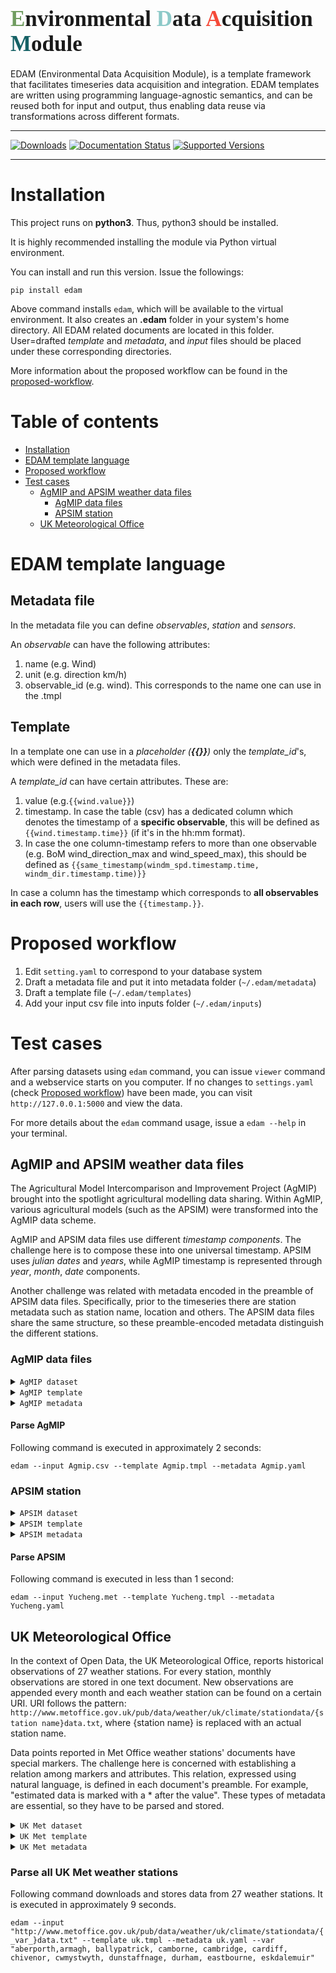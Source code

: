 # <span style="font-family:Papyrus; font-size:35px;"><span style="color: rgb(112,156,96);">**E**</span>nvironmental <span style="color: rgb(140,201,200);">**D**</span>ata <span style="color: rgb(245,74,57);">**A**</span>cquisition <span style="color: rgb(21,97,101);">**M**</span>odule</span>

EDAM (Environmental Data Acquisition Module), is a template framework that facilitates 
timeseries data acquisition and integration. EDAM templates are written using programming 
language-agnostic semantics, and can be reused both for input and output, thus enabling 
data reuse via transformations across different formats.

---
[![Downloads](https://pepy.tech/badge/edam)](https://pepy.tech/project/edam)
[![Documentation Status](https://readthedocs.org/projects/edam/badge/?version=latest)](https://edam.readthedocs.io/en/latest/?badge=latest)
[![Supported Versions](https://img.shields.io/pypi/pyversions/edam.svg)](https://pypi.org/project/edam)

---

# Installation

This project runs on **python3**. Thus, python3 should be installed.

It is highly recommended installing the module via Python virtual environment.  

You can install and run this version. Issue the followings:

`pip install edam`

Above command installs `edam`, which will be available to the virtual environment. 
It also creates an **.edam** folder in your system's home directory. 
All EDAM related documents are located in this folder. 
User=drafted *template* and *metadata*, and *input* files should be placed 
under these corresponding directories. 

More information about the proposed workflow can be found 
in the [proposed-workflow](#proposed-workflow). 

# Table of contents

- [Installation](#installation)   
- [EDAM template language](#edam-template-language)   
- [Proposed workflow](#proposed-workflow)
- [Test cases](#test-cases)   
  - [AgMIP and APSIM weather data files](#agmip-and-apsim-weather-data-files)
     - [AgMIP data files](#agmip-data-files)
     - [APSIM station](#apsim-station)
  - [UK Meteorological Office](#uk-meteorological-office)


# EDAM template language

## Metadata file

In the metadata file you can define *observables*, *station* and *sensors*. 

An *observable* can have the following attributes: 
1. name (e.g. Wind)
2. unit (e.g. direction km/h)
3. observable_id (e.g. wind). This corresponds to the name one can use in the .tmpl

## Template

In a template one can use in a *placeholder (**{{}}**)* only the 
*template_id*'s, which were defined in the metadata files. 

A *template_id* can have certain attributes. 
These are:
1. value (e.g.`{{wind.value}}`)
2. timestamp. In case the table (csv) has a dedicated column which denotes the timestamp of a **specific observable**, this will be defined as `{{wind.timestamp.time}}` (if it's in the hh:mm format).
3. In case the one column-timestamp refers to more than one observable (e.g. BoM wind_direction_max and wind_speed_max), this should be defined as `{{same_timestamp(windm_spd.timestamp.time, windm_dir.timestamp.time)}}`

In case a column has the timestamp which corresponds to 
**all observables in each row**, users will use the `{{timestamp.}}`.  

# Proposed workflow

1. Edit `setting.yaml` to correspond to your database system 
1. Draft a metadata file and put it into metadata folder (`~/.edam/metadata`)
2. Draft a template file (`~/.edam/templates`)
3. Add your input csv file into inputs folder (`~/.edam/inputs`)

# Test cases

After parsing datasets using `edam` command, you can issue `viewer` command 
and a webservice starts on you computer. If no changes to `settings.yaml` 
(check [Proposed workflow](#proposed-workflow)) have been made, you can visit 
`http://127.0.0.1:5000` and view the data. 

For more details about the `edam` command usage, 
issue a `edam --help` in your terminal.  

## **AgMIP and APSIM weather data files**

The Agricultural Model Intercomparison and Improvement Project (AgMIP) 
brought into the spotlight agricultural modelling data sharing. 
Within AgMIP, various agricultural models (such as the APSIM) were transformed 
into the AgMIP data scheme. 

AgMIP and APSIM data files use different *timestamp components*. 
The challenge here is to compose these into one universal timestamp. 
APSIM uses *julian dates* and *years*, while AgMIP timestamp is 
represented through *year*, *month*, *date* components. 

Another challenge was related with metadata encoded in the preamble 
of APSIM data files. 
Specifically, prior to the timeseries there are station metadata 
such as station name, location and others. 
The APSIM data files share the same structure, so these preamble-encoded 
metadata distinguish the different stations. 


### AgMIP data files

<details>
    <summary><code>AgMIP dataset</code></summary>

```csv
@DATE    YYYY  MM  DD  SRAD  TMAX  TMIN  RAIN  WIND  DEWP  VPRS  RHUM
1980001  1980   1   1  15.0  26.0  12.2   0.0   1.4   4.8   8.6    25
1980002  1980   1   2   6.9  21.2   9.5   0.0   1.6   8.1  10.8    42
1980003  1980   1   3  10.7  22.2  14.7   8.0   1.5  11.9  14.0    52
1980004  1980   1   4  15.6  24.0  10.0   0.0   2.9   9.2  11.7    39
1980005  1980   1   5  16.3  23.9  12.0   0.0   2.7   1.7   6.9    23
1980006  1980   1   6  15.0  23.0  11.8   0.0   2.7   2.8   7.5    26
1980007  1980   1   7  16.5  22.2  11.4   0.0   2.5  -0.5   5.9    22
```
</details>

<details>
    <summary><code>AgMIP template</code></summary>

```csv
@DATE    YYYY  MM  DD  SRAD  TMAX  TMIN  RAIN  WIND  DEWP  VPRS  RHUM
{%for timestamp, srad, tmax, tmin, rain, wind, dewp, vprs, rhum in chunk%}
1980001  {{timestamp.year}}   {{timestamp.month}}   {{timestamp.day}}  {{srad.value}}  {{tmax.value}}  {{tmin.value}}   {{rain.value}}   {{wind.value}}   {{dewp.value}}   {{vprs.value}}    {{rhum.value}}
{%endfor%}
```
</details>

<details>
    <summary><code>AgMIP metadata</code></summary>

```yaml
Station:
    name: Agmip
    mobile: False
    latitude: 23.200
    longitude: 89.330
    license: Attribution
    tags:
        key1: value1
        key2: value2
Observables:
    - observable_id: tmin
      name: Temperature Min
      ontology: https://edam.org#Temperature
      qualifiers: https://edam.org#min
    - observable_id: tmax
      name: Temperature Max
      ontology: https://edam.org#Temperature
      qualifiers: https://edam.org#max
    - observable_id: rain
      name: Rain
      ontology: https://edam.org#Rain
    - observable_id: srad
      name: Solar radiation
      ontology: https://edam.org#SolarRadiation
    - observable_id: wind
      name: Wind
      ontology: https://edam.org#WindSpeed
    - observable_id: rhum
      name: Humidity
      ontology: https://edam.org#RelativeHumidity
    - observable_id: vprs
      name: Vprs
      ontology: https://edam.org#VaporPressure
    - observable_id: dewp
      name: Dewing point
      ontology: https://edam.org#DewingPoint
Units of Measurement:
    - name: Megajoule per square metre
      symbol: MJ/m^2
      relevant_observables: srad
    - name: Kilopascal
      symbol: kPa
      relevant_observables: vprs
    - name: Percent
      symbol: \%
      relevant_observables: rhum
    - name: Celcius
      symbol: degC
      relevant_observables: tmin, tmax, dewp
    - name: Millimeters
      symbol: mm
      relevant_observables: rain
    - name: kilometers per hour
      symbol: km/hr
      relevant_observables: wind
```
</details>

#### Parse AgMIP

Following command is executed in approximately 2 seconds:

`edam --input Agmip.csv --template Agmip.tmpl --metadata Agmip.yaml`   


### APSIM station

<details>
    <summary><code>APSIM dataset</code></summary>

```csv
[weather.met.weather]

Latitude   =   36.68
longitude   =   116.98
tav   =   14.6   (oC)   !   annual   average   ambient   temperature
amp   =   28.2   (oC)   !   annual   amplitude   in   mean   monthly   temperature
!!!!   1/01/1961   to   31/12/2005
   day   year   radn   maxt   mint   rain   wind   RH
   273   2002   17.5   27.2   14.6   0   3.5   54
  274   2002   13.6   23.1   14.7   0   5.3   40
  275   2002   15.8   27.1   11.1   0   5.5   29
  276   2002   15.5   25.8   16.5   0   3.8   39
  277   2002   14.9   25.5   14.6   0   2.5   63
  278   2002   15.2   23.1   15.2   0   3   47
  279   2002   13.4   19.9   10.9   0   3   38
  280   2002   15.7   19.3   8.2   0   2.5   47
```
</details>

<details>
    <summary><code>APSIM template</code></summary>

```csv
[weather.met.weather]

Latitude   =   {{station.latitude}}
longitude   =   {{station.longitude}}
tav   =   {{station.tags.tav}}
amp   =   {{station.tags.amp}}
!!!!   1/01/1961   to   31/12/2005
   day   year   radn   maxt   mint   rain   wind   RH
{%for timestamp, radn,maxt,mint,rain,wind,RH in chunk%}
{{timestamp.dayofyear}}  {{timestamp.year}}  {{radn.value}}  {{maxt.value}}  {{mint.value}}  {{rain.value}}  {{wind.value}}  {{RH.value}}
{%endfor%}
```
</details>

<details>
    <summary><code>APSIM metadata</code></summary>

```yaml
Station:
    name: Yucheng
    license: Attribution
Observables:
    - observable_id: mint
      name: Temperature
      ontology: https://edam.org#Temperature
      qualifiers: https://edam.org#min
    - observable_id: maxt
      name: Max Temperature
      ontology: https://edam.org#Temperature
      qualifiers: https://edam.org#max
    - observable_id: rain
      name: Rain
      ontology: https://edam.org#Rain
    - observable_id: radn
      name: Solar radiation
      ontology: https://edam.org#SolarRadiation
    - observable_id: wind
      name: Wind
      ontology: https://edam.org#WindSpeed
    - observable_id: RH
      name: Relative humidity
      ontology: https://edam.org#RelativeHumidity
Units of Measurement:
    - name: Millijoule per square meters
      symbol: mJ/m^2
      relevant_observables: radn
    - name: Percent
      symbol: \%
      relevant_observables: RH
    - name: Celcius
      symbol: degC
      relevant_observables: mint, maxt
    - name: Millimeters
      symbol: mm
      relevant_observables: rain
    - name: Meters per second
      symbol: m/s
      relevant_observables: wind
```

</details>

#### Parse APSIM

Following command is executed in less than 1 second:

`edam --input Yucheng.met --template Yucheng.tmpl --metadata Yucheng.yaml`   


## **UK Meteorological Office**

In the context of Open Data, the UK Meteorological Office, reports historical 
observations of 27 weather stations. 
For every station, monthly observations are stored in one text document. 
New observations are appended every month and each weather station can be 
found on a certain URI. 
URI follows the pattern: 
`http://www.metoffice.gov.uk/pub/data/weather/uk/climate/stationdata/{station name}data.txt`, 
where {station name} is replaced with an actual station name. 

Data points reported in Met Office weather stations' documents have 
special markers. 
The challenge here is concerned with establishing a relation 
among markers and attributes. 
This relation, expressed using natural language, is defined 
in each document's preamble. 
For example, "estimated data is marked with a * after the value". 
These types of metadata are essential, so they have to be parsed and stored.

<details>
    <summary><code>UK Met dataset</code></summary>

```csv
Cwmystwyth
Location: 277300E 274900N, Lat 52.358 Lon -3.802, 301 metres amsl
Estimated data is marked with a * after the value.
Missing data (more than 2 days missing in month) is marked by  ---.
Sunshine data taken from an automatic Kipp & Zonen sensor marked with a #, otherwise sunshine data taken from a Campbell Stokes recorder.
   yyyy  mm   tmax    tmin      af    rain     sun
              degC    degC    days      mm   hours
   1959   1    4.5    -1.9      20    ---     57.2
  1959    2    7.3     0.9      15    ---     87.2
  1959    3    8.4     3.1       3    ---     81.6
  1959    4   10.8     3.7       1    ---    107.4
  1959    5   15.8     5.8       1    ---    213.5
  1959    6   16.9     8.2       0    ---    209.4
  1959    7   18.5     9.5       0    ---    167.8
  1959    8   19.0    10.5       0    ---    164.8
  1959    9   18.3     5.9       0    ---    196.5
  1959   10   14.8     7.9       1    ---    101.1
  1959   11    8.8     3.9       3    ---     38.9
  1959   12    7.2     2.5       3    ---     19.2
```

</details>

<details>
    <summary><code>UK Met template</code></summary>

```csv
{{station.name}}
Location:{{station.location}}, Lat {{station.latitude}} Lon {{station.longitude}}, {{station.tags.altitude}}
Estimated data is marked with a * after the value.
Missing data (more than 2 days missing in month) is marked by  ---.
Sunshine data taken from an automatic Kipp & Zonen sensor marked with a #, otherwise sunshine data taken from a Campbell Stokes recorder.
   yyyy  mm   tmax    tmin      af    rain     sun
              degC    degC    days      mm   hours
{%for timestamp, tmax,tmin,af,rain,sun in chunk%}
{{timestamp.year}}  {{timestamp.month}}  {{tmax.value}}  {{tmin.value}}  {{af.value}}  {{rain.value}}  {{sun.value}}
{%endfor%}
```

</details>

<details>
    <summary><code>UK Met metadata</code></summary>

```yaml
Station:
    license: Attribution
    region: United Kingdom
    url: http://www.metoffice.gov.uk/
    tags:
        key1:value1
        key2:value2
Observables:
    -   observable_id: tmin
        name: Temperature minimum
        ontology: https://edam.org#Temperature
        qualifiers: https://edam.org#min
    -   observable_id: tmax
        name: Temperature Max
        ontology: https://edam.org#Temperature
        qualifiers: https://edam.org#max
    -   observable_id: rain
        name: Rain
        ontology: https://edam.org#Rain
    -   observable_id: af
        name: Days of air frost
        ontology: https://edam.org#AirFrostDays
    -   observable_id: sun
        name: Sunshine duration
        ontology: https://edam.org#SunShineDuration
Units of Measurement:
    -   name: Days
        symbol: D
        relevant_observables: af, sun
    -   name: Celcius
        symbol: degC
        relevant_observables: tmin, tmax
    -   name: Millimeters
        symbol: mm
        relevant_observables: rain
```

</details>

### Parse all UK Met weather stations

Following command downloads and stores data from 27 weather stations. 
It is executed in approximately 9 seconds.   

`edam --input "http://www.metoffice.gov.uk/pub/data/weather/uk/climate/stationdata/{_var_}data.txt" --template uk.tmpl --metadata uk.yaml --var "aberporth,armagh, ballypatrick, camborne, cambridge, cardiff, chivenor, cwmystwyth, dunstaffnage, durham, eastbourne, eskdalemuir"`
